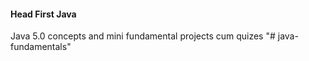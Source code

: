 #### Head First Java

Java 5.0 concepts and mini fundamental projects cum quizes
"# java-fundamentals" 
